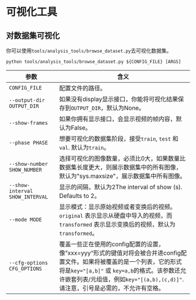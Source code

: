 # 可视化工具

## 对数据集可视化

你可以使用`tools/analysis_tools/browse_dataset.py`去可视化数据集。

```shell
python tools/analysis_tools/browse_dataset.py ${CONFIG_FILE} [ARGS]
```

| 参数                            | 含义                                                                                                                                                                      |
| ------------------------------- | ------------------------------------------------------------------------------------------------------------------------------------------------------------------------- |
| `CONFIG_FILE`                   | 配置文件的路径。                                                                                                                                                          |
| `--output-dir OUTPUT_DIR`       | 如果没有display显示接口，你能将可视化结果保存到`OUTPUT_DIR`，默认为None。                                                                                                 |
| `--show-frames`                 | 如果你拥有显示接口，会显示视频的帧内容，默认为False。                                                                                                                     |
| `--phase PHASE`                 | 想要可视化的数据集阶段，接受`train`, `test` 和`val`. 默认为`train`。                                                                                                      |
| `--show-number SHOW_NUMBER`     | 选择可视化的图像数量，必须比0大，如果数量比数据集长度更大，则展示数据集中的所有图像，默认为"sys.maxsize"，展示数据集中所有图像。                                          |
| `--show-interval SHOW_INTERVAL` | 显示的间隔，默认为2The interval of show (s). Defaults to 2。                                                                                                              |
| `--mode MODE`                   | 显示模式：显示原始视频或者变换后的视频。`original` 表示显示从硬盘中导入的视频，而`transformed` 表示显示变换后的视频，默认为`transformed`。                                |
| `--cfg-options CFG_OPTIONS`     | 覆盖一些正在使用的config配置的设置，像”xxx=yyy“形式的键值对将会被合并进config配置文件。如果将被覆盖的是一个列表，它的形式将是`key="[a,b]"` 或 `key=a,b`的格式。该参数还允许嵌套列表/元组值，例如`key="[(a,b),(c,d)]"`. 请注意，引号是必需的，不允许有空格。 |
